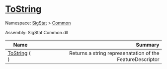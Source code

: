 # [ToString](./FeatureDescriptor-100663418.md)

Namespace: [SigStat]() > [Common](./../README.md)

Assembly: SigStat.Common.dll

| Name | Summary  |
| ------| -----------:|
| [ToString](./FeatureDescriptor-100663418.md) (  ) | Returns a string represenatation of the FeatureDescriptor

